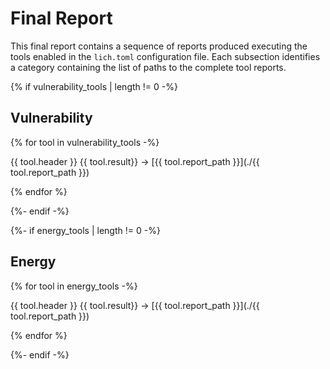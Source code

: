 # Final Report

This final report contains a sequence of reports produced executing the tools 
enabled in the `lich.toml` configuration file. Each subsection identifies
a category containing the list of paths to the complete tool reports.

{% if vulnerability_tools | length != 0 -%}

## Vulnerability

{% for tool in vulnerability_tools -%}

{{ tool.header }} {{ tool.result}} -> [{{ tool.report_path }}](./{{ tool.report_path }})

{% endfor %}

{%- endif -%}

{%- if energy_tools | length != 0 -%}

## Energy

{% for tool in energy_tools -%}

{{ tool.header }} {{ tool.result}} -> [{{ tool.report_path }}](./{{ tool.report_path }})

{% endfor %}

{%- endif -%}
